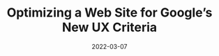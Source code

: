 ---
date: 2022-03-07
publisher: uxmatters
tags:
  - optimization
  - seo
  - user-experience
target_url: https://www.uxmatters.com/mt/archives/2022/03/optimizing-a-web-site-for-googles-new-ux-criteria.php
title: Optimizing a Web Site for Google’s New UX Criteria
---